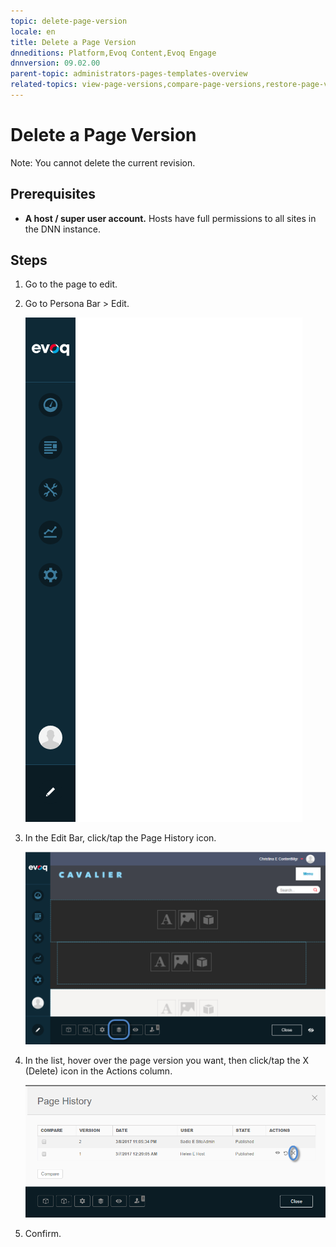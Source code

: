 ```yaml
---
topic: delete-page-version
locale: en
title: Delete a Page Version
dnneditions: Platform,Evoq Content,Evoq Engage
dnnversion: 09.02.00
parent-topic: administrators-pages-templates-overview
related-topics: view-page-versions,compare-page-versions,restore-page-version,page-file-versioning
---
```


# Delete a Page Version

Note: You cannot delete the current revision.

## Prerequisites

*   **A host / super user account.** Hosts have full permissions to all sites in the DNN instance.

## Steps

1.  Go to the page to edit.
2.  Go to Persona Bar \> Edit.
    
    ![Persona Bar > Edit](img/scr-pbar-all-Edit-E91.png)
    
3.  In the Edit Bar, click/tap the Page History icon.
    
      
    
    ![Page History icon](img/scr-pb-EditBar-PageHistory.png)
    
      
    
4.  In the list, hover over the page version you want, then click/tap the X (Delete) icon in the Actions column.
    
      
    
    ![Page History > Actions — Delete](img/scr-Pages-pageversioning-delete-E90.png)
    
      
    
5.  Confirm.